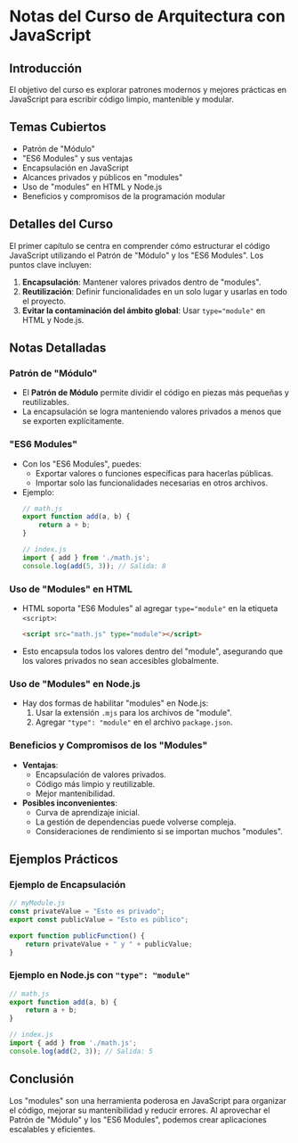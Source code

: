 
# Notas del Curso de Arquitectura con JavaScript

## Introducción
El objetivo del curso es explorar patrones modernos y mejores prácticas en JavaScript para escribir código limpio, mantenible y modular.

## Temas Cubiertos
- Patrón de "Módulo"
- "ES6 Modules" y sus ventajas
- Encapsulación en JavaScript
- Alcances privados y públicos en "modules"
- Uso de "modules" en HTML y Node.js
- Beneficios y compromisos de la programación modular

## Detalles del Curso
El primer capítulo se centra en comprender cómo estructurar el código JavaScript utilizando el Patrón de "Módulo" y los "ES6 Modules". Los puntos clave incluyen:
1. **Encapsulación**: Mantener valores privados dentro de "modules".
2. **Reutilización**: Definir funcionalidades en un solo lugar y usarlas en todo el proyecto.
3. **Evitar la contaminación del ámbito global**: Usar `type="module"` en HTML y Node.js.

## Notas Detalladas

### Patrón de "Módulo"
- El **Patrón de Módulo** permite dividir el código en piezas más pequeñas y reutilizables.
- La encapsulación se logra manteniendo valores privados a menos que se exporten explícitamente.

### "ES6 Modules"
- Con los "ES6 Modules", puedes:
  - Exportar valores o funciones específicas para hacerlas públicas.
  - Importar solo las funcionalidades necesarias en otros archivos.
- Ejemplo:
  ```javascript
  // math.js
  export function add(a, b) {
      return a + b;
  }

  // index.js
  import { add } from './math.js';
  console.log(add(5, 3)); // Salida: 8
  ```

### Uso de "Modules" en HTML
- HTML soporta "ES6 Modules" al agregar `type="module"` en la etiqueta `<script>`:
  ```html
  <script src="math.js" type="module"></script>
  ```
- Esto encapsula todos los valores dentro del "module", asegurando que los valores privados no sean accesibles globalmente.

### Uso de "Modules" en Node.js
- Hay dos formas de habilitar "modules" en Node.js:
  1. Usar la extensión `.mjs` para los archivos de "module".
  2. Agregar `"type": "module"` en el archivo `package.json`.

### Beneficios y Compromisos de los "Modules"
- **Ventajas**:
  - Encapsulación de valores privados.
  - Código más limpio y reutilizable.
  - Mejor mantenibilidad.
- **Posibles inconvenientes**:
  - Curva de aprendizaje inicial.
  - La gestión de dependencias puede volverse compleja.
  - Consideraciones de rendimiento si se importan muchos "modules".

## Ejemplos Prácticos

### Ejemplo de Encapsulación
```javascript
// myModule.js
const privateValue = "Esto es privado";
export const publicValue = "Esto es público";

export function publicFunction() {
    return privateValue + " y " + publicValue;
}
```

### Ejemplo en Node.js con `"type": "module"`
```javascript
// math.js
export function add(a, b) {
    return a + b;
}

// index.js
import { add } from './math.js';
console.log(add(2, 3)); // Salida: 5
```

## Conclusión
Los "modules" son una herramienta poderosa en JavaScript para organizar el código, mejorar su mantenibilidad y reducir errores. Al aprovechar el Patrón de "Módulo" y los "ES6 Modules", podemos crear aplicaciones escalables y eficientes.
